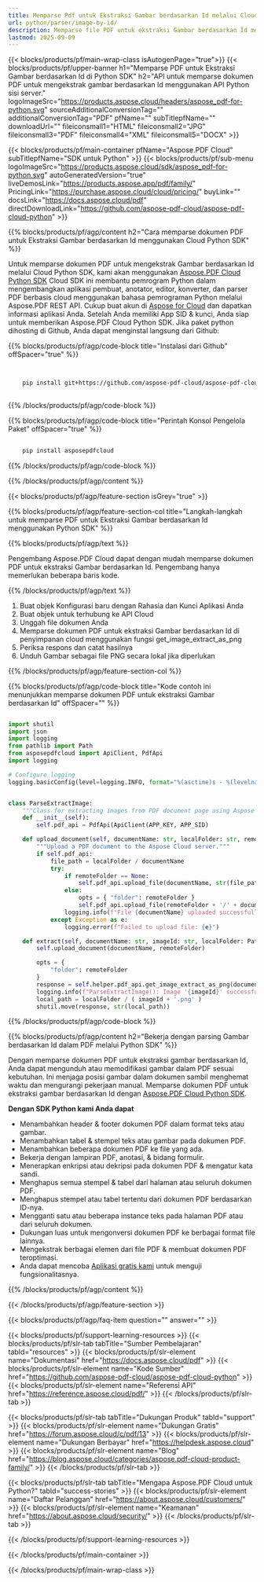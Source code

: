```yaml
---
title: Memparse Pdf untuk Ekstraksi Gambar berdasarkan Id melalui Cloud Python SDK
url: python/parser/image-by-id/
description: Memparse file PDF untuk ekstraksi Gambar berdasarkan Id menggunakan Aspose.PDF Cloud SDK untuk Python. Tingkatkan keterlihatan dan pengindeksan.
lastmod: 2025-09-09
---
```


{{< blocks/products/pf/main-wrap-class isAutogenPage="true">}}
{{< blocks/products/pf/upper-banner h1="Memparse PDF untuk Ekstraksi Gambar berdasarkan Id di Python SDK" h2="API untuk memparse dokumen PDF untuk mengekstrak gambar berdasarkan Id menggunakan API Python sisi server." logoImageSrc="https://products.aspose.cloud/headers/aspose_pdf-for-python.svg" sourceAdditionalConversionTag="" additionalConversionTag="PDF" pfName="" subTitlepfName="" downloadUrl="" fileiconsmall1="HTML" fileiconsmall2="JPG" fileiconsmall3="PDF" fileiconsmall4="XML" fileiconsmall5="DOCX" >}}

{{< blocks/products/pf/main-container pfName="Aspose.PDF Cloud" subTitlepfName="SDK untuk Python" >}}
{{< blocks/products/pf/sub-menu logoImageSrc="https://products.aspose.cloud/sdk/aspose_pdf-for-python.svg"
autoGeneratedVersion="true"
liveDemosLink="https://products.aspose.app/pdf/family/" PricingLink="https://purchase.aspose.cloud/cloud/pricing/" buyLink="" docsLink="https://docs.aspose.cloud/pdf"  directDownloadLink="https://github.com/aspose-pdf-cloud/aspose-pdf-cloud-python" >}}

{{% blocks/products/pf/agp/content h2="Cara memparse dokumen PDF untuk Ekstraksi Gambar berdasarkan Id menggunakan Cloud Python SDK" %}}

Untuk memparse dokumen PDF untuk mengekstrak Gambar berdasarkan Id melalui Cloud Python SDK, kami akan menggunakan
[Aspose.PDF Cloud Python SDK](https://products.aspose.cloud/pdf/python/)
Cloud SDK ini membantu pemrogram Python dalam mengembangkan aplikasi pembuat, anotator, editor, konverter, dan parser PDF berbasis cloud menggunakan bahasa pemrograman Python melalui Aspose.PDF REST API. Cukup buat akun di [Aspose for Cloud](https://dashboard.aspose.cloud/#/apps) dan dapatkan informasi aplikasi Anda. Setelah Anda memiliki App SID & kunci, Anda siap untuk memberikan Aspose.PDF Cloud Python SDK. Jika paket python dihosting di Github, Anda dapat menginstal langsung dari Github:

{{% blocks/products/pf/agp/code-block title="Instalasi dari Github" offSpacer="true" %}}

```bash

     
    pip install git+https://github.com/aspose-pdf-cloud/aspose-pdf-cloud-python.git
     

```

{{% /blocks/products/pf/agp/code-block %}}

{{% blocks/products/pf/agp/code-block title="Perintah Konsol Pengelola Paket" offSpacer="true" %}}

```bash
     
    pip install asposepdfcloud

```

{{% /blocks/products/pf/agp/code-block %}}

{{% /blocks/products/pf/agp/content %}}

{{< blocks/products/pf/agp/feature-section isGrey="true" >}}

{{% blocks/products/pf/agp/feature-section-col title="Langkah-langkah untuk memparse PDF untuk Ekstraksi Gambar berdasarkan Id menggunakan Python SDK" %}}

{{% blocks/products/pf/agp/text %}}

Pengembang Aspose.PDF Cloud dapat dengan mudah memparse dokumen PDF untuk ekstraksi Gambar berdasarkan Id. Pengembang hanya memerlukan beberapa baris kode.

{{% /blocks/products/pf/agp/text %}}

1. Buat objek Konfigurasi baru dengan Rahasia dan Kunci Aplikasi Anda
1. Buat objek untuk terhubung ke API Cloud
1. Unggah file dokumen Anda
1. Memparse dokumen PDF untuk ekstraksi Gambar berdasarkan Id di penyimpanan cloud menggunakan fungsi get_image_extract_as_png
1. Periksa respons dan catat hasilnya
1. Unduh Gambar sebagai file PNG secara lokal jika diperlukan

{{% /blocks/products/pf/agp/feature-section-col %}}

{{% blocks/products/pf/agp/code-block title="Kode contoh ini menunjukkan memparse dokumen PDF untuk ekstraksi Gambar berdasarkan Id" offSpacer="" %}}

```python

import shutil
import json
import logging
from pathlib import Path
from asposepdfcloud import ApiClient, PdfApi
import logging

# Configure logging
logging.basicConfig(level=logging.INFO, format="%(asctime)s - %(levelname)s - %(message)s")


class ParseExtractImage:
    """Class for extracting images from PDF document page using Aspose PDF Cloud API."""
    def __init__(self):
        self.pdf_api = PdfApi(ApiClient(APP_KEY, APP_SID)

    def upload_document(self, documentName: str, localFolder: str, remoteFolder: str):
        """Upload a PDF document to the Aspose Cloud server."""
        if self.pdf_api:
            file_path = localFolder / documentName
            try:
                if remoteFolder == None:
                    self.pdf_api.upload_file(documentName, str(file_path))
                else:
                    opts = { "folder": remoteFolder }
                    self.pdf_api.upload_file(remoteFolder + '/' + documentName, file_path)
                logging.info(f"File {documentName} uploaded successfully.")
            except Exception as e:
                logging.error(f"Failed to upload file: {e}")

    def extract(self, documentName: str, imageId: str, localFolder: Path, remoteFolder: Path):
        self.upload_document(documentName, remoteFolder)

        opts = {
            "folder": remoteFolder
        }
        response = self.helper.pdf_api.get_image_extract_as_png(documentName, imageId, **opts)
        logging.info(f"ParseExtractImage(): Image '{imageId}' successfully extracted from the document '{documentName}'.")
        local_path = localFolder / ( imageId + '.png' )
        shutil.move(response, str(local_path))

```

{{% /blocks/products/pf/agp/code-block %}}

{{% blocks/products/pf/agp/content h2="Bekerja dengan parsing Gambar berdasarkan Id dalam PDF melalui Python SDK" %}}

Dengan memparse dokumen PDF untuk ekstraksi gambar berdasarkan Id, Anda dapat mengunduh atau memodifikasi gambar dalam PDF sesuai kebutuhan. Ini menjaga posisi gambar dalam dokumen sambil menghemat waktu dan mengurangi pekerjaan manual.
Memparse dokumen PDF untuk ekstraksi gambar berdasarkan Id dengan [Aspose.PDF Cloud Python SDK](https://products.aspose.cloud/pdf/python/).

**Dengan SDK Python kami Anda dapat**

+ Menambahkan header & footer dokumen PDF dalam format teks atau gambar.
+ Menambahkan tabel & stempel teks atau gambar pada dokumen PDF.
+ Menambahkan beberapa dokumen PDF ke file yang ada.
+ Bekerja dengan lampiran PDF, anotasi, & bidang formulir.
+ Menerapkan enkripsi atau dekripsi pada dokumen PDF & mengatur kata sandi.
+ Menghapus semua stempel & tabel dari halaman atau seluruh dokumen PDF.
+ Menghapus stempel atau tabel tertentu dari dokumen PDF berdasarkan ID-nya.
+ Mengganti satu atau beberapa instance teks pada halaman PDF atau dari seluruh dokumen.
+ Dukungan luas untuk mengonversi dokumen PDF ke berbagai format file lainnya.
+ Mengekstrak berbagai elemen dari file PDF & membuat dokumen PDF teroptimasi.
+ Anda dapat mencoba [Aplikasi gratis kami](https://products.aspose.app/pdf/) untuk menguji fungsionalitasnya.

{{% /blocks/products/pf/agp/content %}}

{{< /blocks/products/pf/agp/feature-section >}}

{{< blocks/products/pf/agp/faq-item question="" answer="" >}}

{{< blocks/products/pf/support-learning-resources >}}
{{< blocks/products/pf/slr-tab tabTitle="Sumber Pembelajaran" tabId="resources" >}}
{{< blocks/products/pf/slr-element name="Dokumentasi" href="https://docs.aspose.cloud/pdf" >}}
{{< blocks/products/pf/slr-element name="Kode Sumber" href="https://github.com/aspose-pdf-cloud/aspose-pdf-cloud-python" >}}
{{< blocks/products/pf/slr-element name="Referensi API" href="https://reference.aspose.cloud/pdf/" >}}
{{< /blocks/products/pf/slr-tab >}}

{{< blocks/products/pf/slr-tab tabTitle="Dukungan Produk" tabId="support" >}}
{{< blocks/products/pf/slr-element name="Dukungan Gratis" href="https://forum.aspose.cloud/c/pdf/13" >}}
{{< blocks/products/pf/slr-element name="Dukungan Berbayar" href="https://helpdesk.aspose.cloud" >}}
{{< blocks/products/pf/slr-element name="Blog" href="https://blog.aspose.cloud/categories/aspose.pdf-cloud-product-family/" >}}
{{< /blocks/products/pf/slr-tab >}}

{{< blocks/products/pf/slr-tab tabTitle="Mengapa Aspose.PDF Cloud untuk Python?" tabId="success-stories" >}}
{{< blocks/products/pf/slr-element name="Daftar Pelanggan" href="https://about.aspose.cloud/customers/" >}}
{{< blocks/products/pf/slr-element name="Keamanan" href="https://about.aspose.cloud/security/" >}}
{{< /blocks/products/pf/slr-tab >}}

{{< /blocks/products/pf/support-learning-resources >}}

{{< /blocks/products/pf/main-container >}}

{{< /blocks/products/pf/main-wrap-class >}}


